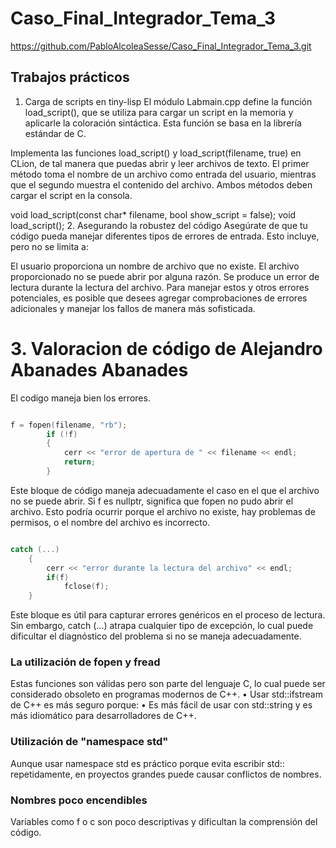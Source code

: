 # Caso_Final_Integrador_Tema_3
https://github.com/PabloAlcoleaSesse/Caso_Final_Integrador_Tema_3.git

## Trabajos prácticos

1. Carga de scripts en tiny-lisp
El módulo Labmain.cpp define la función load_script(), que se utiliza para cargar un script en la memoria y aplicarle la coloración sintáctica. Esta función se basa en la librería estándar de C.


Implementa las funciones load_script() y load_script(filename, true) en CLion, de tal manera que puedas abrir y leer archivos de texto. El primer método toma el nombre de un archivo como entrada del usuario, mientras que el segundo muestra el contenido del archivo. Ambos métodos deben cargar el script en la consola.


void load_script(const char* filename, bool show_script = false);
void load_script();
2. Asegurando la robustez del código
Asegúrate de que tu código pueda manejar diferentes tipos de errores de entrada. Esto incluye, pero no se limita a:


El usuario proporciona un nombre de archivo que no existe.
El archivo proporcionado no se puede abrir por alguna razón.
Se produce un error de lectura durante la lectura del archivo.
Para manejar estos y otros errores potenciales, es posible que desees agregar comprobaciones de errores adicionales y manejar los fallos de manera más sofisticada.


# 3. Valoracion de código de Alejandro Abanades Abanades

El codigo maneja bien los errores.
``` cpp

f = fopen(filename, "rb");
        if (!f)
        {
            cerr << "error de apertura de " << filename << endl;
            return;
        }

```
Este bloque de código maneja adecuadamente el caso en el que el archivo no se puede abrir. Si f es nullptr, significa que fopen no pudo abrir el archivo. Esto podría ocurrir porque el archivo no existe, hay problemas de permisos, o el nombre del archivo es incorrecto.

``` cpp

catch (...)
    {
        cerr << "error durante la lectura del archivo" << endl;
        if(f)
            fclose(f);
    }


```
Este bloque es útil para capturar errores genéricos en el proceso de lectura. Sin embargo, catch (...) atrapa cualquier tipo de excepción, lo cual puede dificultar el diagnóstico del problema si no se maneja adecuadamente.

### La utilización de fopen y fread
Estas funciones son válidas pero son parte del lenguaje C, lo cual puede ser considerado obsoleto en programas modernos de C++.
	•	Usar std::ifstream de C++ es más seguro porque:
	•	Es más fácil de usar con std::string y es más idiomático para desarrolladores de C++.
 
 
### Utilización de "namespace std" 
Aunque usar namespace std es práctico porque evita escribir std:: repetidamente, en proyectos grandes puede causar conflictos de nombres.

### Nombres poco encendibles 
Variables como f o c son poco descriptivas y dificultan la comprensión del código.




